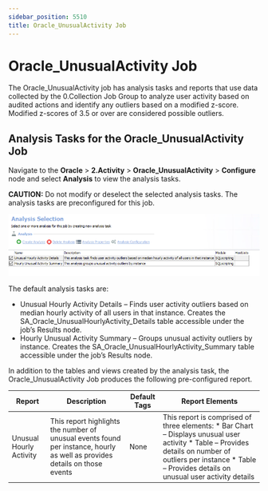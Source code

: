 ```yaml
---
sidebar_position: 5510
title: Oracle_UnusualActivity Job
---
```


# Oracle\_UnusualActivity Job

The Oracle\_UnusualActivity job has analysis tasks and reports that use data collected by the 0.Collection Job Group to analyze user activity based on audited actions and identify any outliers based on a modified z-score. Modified z-scores of 3.5 or over are considered possible outliers.

## Analysis Tasks for the Oracle\_UnusualActivity Job

Navigate to the **Oracle** > **2.Activity** > **Oracle\_UnusualActivity** > **Configure** node and select **Analysis** to view the analysis tasks.

**CAUTION:** Do not modify or deselect the selected analysis tasks. The analysis tasks are preconfigured for this job.

![Analysis Selection](../../../../../../../../static/images/AccessAnalyzer_12.0/Content/Resources/Images/EnterpriseAuditor/Solutions/Databases/Oracle/JobGroup32.png "Analysis Selection")

The default analysis tasks are:

* Unusual Hourly Activity Details – Finds user activity outliers based on median hourly activity of all users in that instance. Creates the SA\_Oracle\_UnusualHourlyActivity\_Details table accessible under the job’s Results node.
* Hourly Unusual Activity Summary – Groups unusual activity outliers by instance. Creates the SA\_Oracle\_UnusualHourlyActivity\_Summary table accessible under the job’s Results node.

In addition to the tables and views created by the analysis task, the Oracle\_UnusualActivity Job produces the following pre-configured report.

| Report | Description | Default Tags | Report Elements |
| --- | --- | --- | --- |
| Unusual Hourly Activity | This report highlights the number of unusual events found per instance, hourly as well as provides details on those events | None | This report is comprised of three elements:   * Bar Chart – Displays unusual user activity * Table – Provides details on number of outliers per instance * Table – Provides details on unusual user activity details |